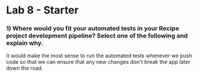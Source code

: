 # Lab 8 - Starter
### 1) Where would you fit your automated tests in your Recipe project development pipeline? Select one of the following and explain why.
It would make the most sense to run the automated tests whenever we push code so that we can ensure that any new changes don't break the app later down the road. 
